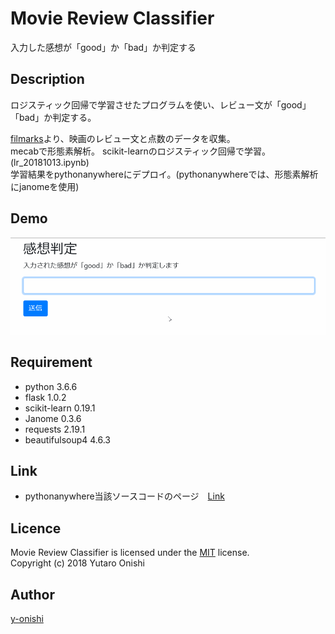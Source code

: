﻿Movie Review Classifier
====
入力した感想が「good」か「bad」か判定する

## Description
ロジスティック回帰で学習させたプログラムを使い、レビュー文が「good」「bad」か判定する。  
  
[filmarks](https://filmarks.com/)より、映画のレビュー文と点数のデータを収集。  
mecabで形態素解析。 
scikit-learnのロジスティック回帰で学習。(lr_20181013.ipynb)  
学習結果をpythonanywhereにデプロイ。(pythonanywhereでは、形態素解析にjanomeを使用)  

## Demo
![result](https://github.com/y-onishi/movie-review/blob/master/media/demo.gif)

## Requirement
* python                    3.6.6
* flask                     1.0.2
* scikit-learn              0.19.1
* Janome                    0.3.6
* requests                  2.19.1
* beautifulsoup4            4.6.3

## Link
* pythonanywhere当該ソースコードのページ　[Link](http://onishiyutaro.pythonanywhere.com/)

## Licence
Movie Review Classifier is licensed under the [MIT](https://github.com/tcnksm/tool/blob/master/LICENCE) license.  
Copyright (c) 2018 Yutaro Onishi

## Author
[y-onishi](https://github.com/y-onishi)
